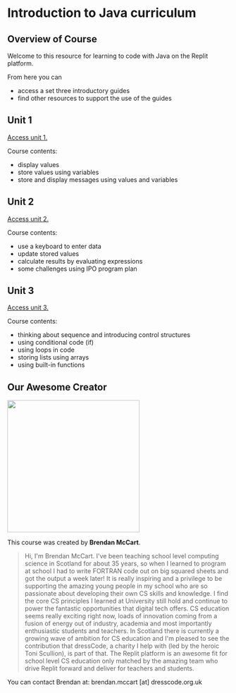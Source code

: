 # Introduction to Java curriculum

## **Overview of Course**
Welcome to this resource for learning to code with Java on the Replit platform.

From here you can
- access a set three introductory guides
- find other resources to support the use of the guides

## **Unit 1**
[Access unit 1.](https://docs.replit.com/teaching-curriculum/intro-java-unit-1)

Course contents:
- display values
- store values using variables
- store and display messages using values and variables

## **Unit 2**
[Access unit 2.](https://docs.replit.com/teaching-curriculum/intro-java-unit-2)

Course contents:
- use a keyboard to enter data 
- update stored values
- calculate results by evaluating expressions
- some challenges using IPO program plan

## **Unit 3**
[Access unit 3.](https://docs.replit.com/teaching-curriculum/intro-java-unit-3)

Course contents:
- thinking about sequence and introducing control structures
- using conditional code (if)
- using loops in code
- storing lists using arrays
- using built-in functions

## **Our Awesome Creator**

<img class="profile_pic" src="/images/curriculumImg/brendanmccart.jpg" width="300px"/>

This course was created by **Brendan McCart**.

> Hi, I'm Brendan McCart. I've been teaching school level computing science in Scotland for about 35 years, so when I learned to program at school I had to write FORTRAN code out on big squared sheets and got the output a week later! It is really inspiring and a privilege to be supporting the amazing young people in my school who are so passionate about developing their own CS skills and knowledge. I find the core CS principles I learned at University still hold and continue to power the fantastic opportunities that digital tech offers. CS education seems really exciting right now, loads of innovation coming from a fusion of energy out of industry, academia and most importantly enthusiastic students and teachers. In Scotland there is currently a growing wave of ambition for CS education and I'm pleased to see the contribution that dressCode, a charity I help with (led by the heroic Toni Scullion), is part of that. The Replit platform is an awesome fit for school level CS education only matched by the amazing team who drive Replit forward and deliver for teachers and students. 

You can contact Brendan at: brendan.mccart [at] dresscode.org.uk
